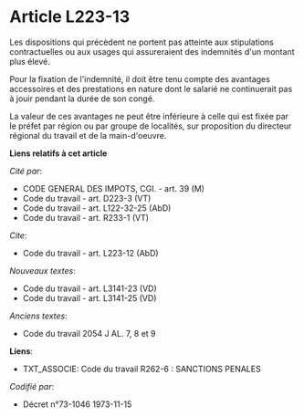 # Article L223-13

Les dispositions qui précèdent ne portent pas atteinte aux stipulations contractuelles ou aux usages qui assureraient des
indemnités d'un montant plus élevé.

Pour la fixation de l'indemnité, il doit être tenu compte des avantages accessoires et des prestations en nature dont le
salarié ne continuerait pas à jouir pendant la durée de son congé.

La valeur de ces avantages ne peut être inférieure à celle qui est fixée par le préfet par région ou par groupe de localités,
sur proposition du directeur régional du travail et de la main-d'oeuvre.

**Liens relatifs à cet article**

_Cité par_:

  - CODE GENERAL DES IMPOTS, CGI. - art. 39 (M)
  - Code du travail - art. D223-3 (VT)
  - Code du travail - art. L122-32-25 (AbD)
  - Code du travail - art. R233-1 (VT)

_Cite_:

  - Code du travail - art. L223-12 (AbD)

_Nouveaux textes_:

  - Code du travail - art. L3141-23 (VD)
  - Code du travail - art. L3141-25 (VD)

_Anciens textes_:

  - Code du travail 2054 J AL. 7, 8 et 9

**Liens**:

  - TXT_ASSOCIE: Code du travail R262-6 : SANCTIONS PENALES

_Codifié par_:

  - Décret n°73-1046 1973-11-15
